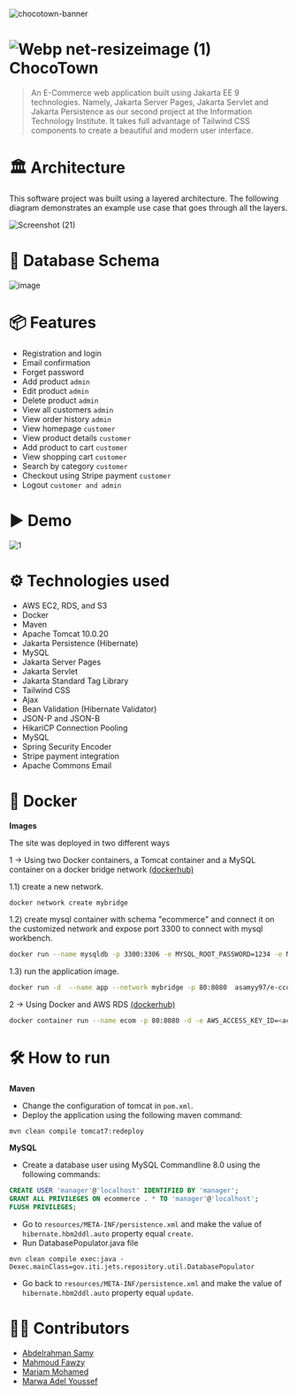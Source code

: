 ![chocotown-banner](https://user-images.githubusercontent.com/73137611/164104485-c90fee81-ec95-464a-893e-b05238a7a2bb.png)
#  ![Webp net-resizeimage (1)](https://user-images.githubusercontent.com/29524842/164079918-1aba1749-cd3a-4e95-9f06-ee94c0ff5e45.png) ChocoTown
>An E-Commerce web application built using Jakarta EE 9 technologies. Namely, Jakarta Server Pages, Jakarta Servlet and Jakarta Persistence as our second project at the Information Technology Institute.
> It takes full advantage of Tailwind CSS components to create a beautiful and modern user interface.
# 🏛 Architecture
This software project was built using a layered architecture. The following diagram demonstrates an example use case that goes through all the layers.

![Screenshot (21)](https://user-images.githubusercontent.com/29524842/164091047-a8e9b7bd-e8c8-4a75-b1af-ad28fd1b9d33.png)


# 📄 Database Schema

![image](https://user-images.githubusercontent.com/29524842/164091236-69ffa8f7-7bc1-4c36-a362-673d6c3c28ef.png)


# 📦 Features
* Registration and login
* Email confirmation
* Forget password
* Add product `admin`
* Edit product `admin` 
* Delete product `admin`
* View all customers `admin`
* View order history `admin`
* View homepage `customer`
* View product details `customer`
* Add product to cart `customer`
* View shopping cart `customer`
* Search by category `customer`
* Checkout using Stripe payment `customer`
* Logout `customer and admin`

# ▶ Demo
![1](https://user-images.githubusercontent.com/73137611/164300342-fd85eebc-27d0-4e42-a445-e5d59ef8dadb.gif)

# ⚙ Technologies used
* AWS EC2, RDS, and S3
* Docker
* Maven
* Apache Tomcat 10.0.20
* Jakarta Persistence (Hibernate)
* MySQL
* Jakarta Server Pages
* Jakarta Servlet
* Jakarta Standard Tag Library
* Tailwind CSS
* Ajax 
* Bean Validation (Hibernate Validator)
* JSON-P and JSON-B
* HikariCP Connection Pooling
* MySQL
* Spring Security Encoder
* Stripe payment integration
* Apache Commons Email

# 🐳 Docker
**Images**

The site was deployed in two different ways


1 → Using two Docker containers, a Tomcat container and a MySQL container on a docker bridge network [(dockerhub)](https://hub.docker.com/layers/e-ccomerce/asamyy97/e-ccomerce/1.5/images/sha256-023bbc7d5bf7f699204a496a5f8e8385802c287dd6dc092412c1cd69ad15d831?context=explore)

1.1) create a new network.
```bash
docker network create mybridge
```
1.2) create mysql container with schema "ecommerce" and connect it on the customized network and expose port 3300 to connect with mysql workbench.
```bash
docker run --name mysqldb -p 3300:3306 -e MYSQL_ROOT_PASSWORD=1234 -e MYSQL_DATABASE=ecommerce -v /usr/local/my_db_voume:/var/lib/mysql/:rw --network mybridge -d mysql:8.0.28-oracle
```
1.3) run the application image.
```bash
docker run -d  --name app --network mybridge -p 80:8080  asamyy97/e-ccomerce:1.5
```
2 → Using Docker and AWS RDS [(dockerhub)](https://hub.docker.com/layers/204020190/mavis8d/ecommerce-app/1.0/images/sha256-8eb721d89df677a69892cd44b6dce13ecb84732039597eb0f50cb8d053646791?context=repo)
```bash
docker container run --name ecom -p 80:8080 -d -e AWS_ACCESS_KEY_ID=<access_key_for_aws_s3> -e AWS_REGION=<s3_region> -e AWS_SECRET_ACCESS_KEY=<aws_secret_key> -e DB_HOST=<db_host> -e DB_PASSWORD=<db_password> -e DB_USER=<db_user> mavis8d/ecommerce-app
```

# 🛠 How to run
**Maven**

* Change the configuration of tomcat in `pom.xml`.
* Deploy the application using the following maven command:
```
mvn clean compile tomcat7:redeploy
```


**MySQL**
* Create a database user using MySQL Commandline 8.0 using the following commands:
```sql
CREATE USER 'manager'@'localhost' IDENTIFIED BY 'manager';
GRANT ALL PRIVILEGES ON ecommerce . * TO 'manager'@'localhost';
FLUSH PRIVILEGES;
```
* Go to `resources/META-INF/persistence.xml` and make the value of `hibernate.hbm2ddl.auto` property equal `create`. 
* Run DatabasePopulator.java file
```
mvn clean compile exec:java -Dexec.mainClass=gov.iti.jets.repository.util.DatabasePopulator
```
* Go back to `resources/META-INF/persistence.xml` and make the value of `hibernate.hbm2ddl.auto` property equal `update`.

# 👷‍♀️ Contributors
* [Abdelrahman Samy](https://github.com/A-Samyy)
* [Mahmoud Fawzy](https://github.com/MahmoudFawzyKhalil)
* [Mariam Mohamed](https://github.com/Mariemfakhreldein)
* [Marwa Adel Youssef](https://github.com/marwaayosiif)
